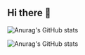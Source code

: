 ## Hi there 👋

![Anurag's GitHub stats](https://github-readme-stats-1197xpaql-lucas-legramantes-projects.vercel.app/api?username=lucaslegramante&count_private=true)


![Anurag's GitHub stats](https://github-readme-stats.vercel.app/api?username=lucaslegramante&show_icons=true&show=reviews,discussions_started,discussions_answered,prs_merged,prs_merged_percentage&theme=radical&count_private=true)


<!--
**lucaslegramante/lucaslegramante** is a ✨ _special_ ✨ repository because its `README.md` (this file) appears on your GitHub profile.

Here are some ideas to get you started:

- 🔭 I’m currently working on ...
- 🌱 I’m currently learning ...
- 👯 I’m looking to collaborate on ...
- 🤔 I’m looking for help with ...
- 💬 Ask me about ...
- 📫 How to reach me: ...
- 😄 Pronouns: ...
- ⚡ Fun fact: ...
-->
